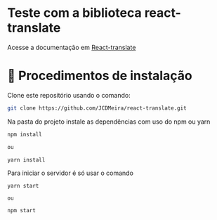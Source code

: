# Teste com a biblioteca react-translate

Acesse a documentação em [React-translate](https://www.npmjs.com/package/react-translate)

# 📝 Procedimentos de instalação

Clone este repositório usando o comando:

```bash
git clone https://github.com/JCDMeira/react-translate.git
```

Na pasta do projeto instale as dependências com uso do npm ou yarn

```bash
npm install

ou

yarn install
```

Para iniciar o servidor é só usar o comando

```
yarn start

ou

npm start

```
